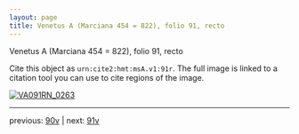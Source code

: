 ```yaml
---
layout: page
title: Venetus A (Marciana 454 = 822), folio 91, recto
---
```


Venetus A (Marciana 454 = 822), folio 91, recto

Cite this object as `urn:cite2:hmt:msA.v1:91r`.  The full image is linked to a citation tool you can use to cite regions of the image.

[![VA091RN_0263](http://www.homermultitext.org/iipsrv?IIIF=/project/homer/pyramidal/deepzoom/hmt/vaimg/2017a/VA091RN_0263.tif/full/800,/0/default.jpg)](http://www.homermultitext.org/ict2/?urn=urn:cite2:hmt:vaimg.2017a:VA091RN_0263) 

---

previous:  [90v](../90v/) | next: [91v](../91v/)